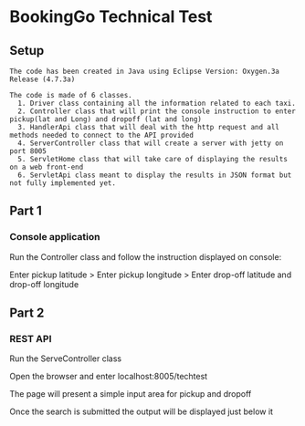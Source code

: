 # BookingGo Technical Test


## Setup
```
The code has been created in Java using Eclipse Version: Oxygen.3a Release (4.7.3a)

The code is made of 6 classes.
  1. Driver class containing all the information related to each taxi.
  2. Controller class that will print the console instruction to enter pickup(lat and Long) and dropoff (lat and long)
  3. HandlerApi class that will deal with the http request and all methods needed to connect to the API provided
  4. ServerController class that will create a server with jetty on port 8005
  5. ServletHome class that will take care of displaying the results on a web front-end
  6. ServletApi class meant to display the results in JSON format but not fully implemented yet.
```

## Part 1

### Console application
Run the Controller class and follow the instruction displayed on console:

Enter pickup latitude > 
Enter pickup longitude > 
Enter drop-off latitude and drop-off longitude


## Part 2

### REST API
Run the ServeController class

Open the browser and enter localhost:8005/techtest

The page will present a simple input area for pickup and dropoff

Once the search is submitted the output will be displayed just below it 
